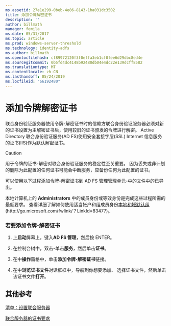 ```yaml
---
ms.assetid: 27e1e299-0beb-4e86-8143-1ba031dc3502
title: 添加令牌解密证书
description: ''
author: billmath
manager: femila
ms.date: 05/31/2017
ms.topic: article
ms.prod: windows-server-threshold
ms.technology: identity-adfs
ms.author: billmath
ms.openlocfilehash: cf89972120f3f0effa3eb1cf0fee6d29dbc8ed4e
ms.sourcegitcommit: 0b5fd4dc4148b92480db04e4dc22e139dcff8582
ms.translationtype: MT
ms.contentlocale: zh-CN
ms.lasthandoff: 05/24/2019
ms.locfileid: "66192480"
---
```

# <a name="add-a-token-decrypting-certificate"></a>添加令牌解密证书

联合身份验证服务器使用令牌\-解密证书时的信赖方联合身份验证服务器必须对新的证书设置为主解密证书后，使用较旧的证书颁发的令牌进行解密。 Active Directory 联合身份验证服务\(AD FS\)使用安全套接字层\(SSL\) Internet 信息服务的证书\(IIS\)作为默认解密证书。  
  
> [!CAUTION]  
> 用于令牌的证书\-解密对联合身份验证服务的稳定性至关重要。 因为丢失或非计划的删除为此配置的任何证书可能会中断服务，应备份任何为此配置的证书。  
  
可以使用以下过程添加令牌\-解密证书到 AD FS 管理管理单元\-中的文件中的已导出。  
  
本地计算机上的 **Administrators** 中的成员身份或等效身份是完成这些过程所需的最低要求。  查看详细了解如何使用适当帐户和组成员身份[本地和域默认组](https://go.microsoft.com/fwlink/?LinkId=83477) \(http:\/\/go.microsoft.com\/fwlink\/？LinkId\=83477\)。   
  
### <a name="to-add-a-token-decrypting-certificate"></a>若要添加令牌\-解密证书  
  
1.  上**启动**屏幕上，键入**AD FS 管理**，然后按 ENTER。  
  
2.  在控制台树中，双击\-单击**服务**，然后单击**证书**。  
  
3.  在中**操作**窗格中，单击**添加令牌\-解密证书**链接。  
  
4.  在中**浏览证书文件**对话框框中，导航到你想要添加、 选择证书文件，然后单击该证书文件**打开**。  
  
## <a name="additional-references"></a>其他参考  
[清单：设置联合服务器](Checklist--Setting-Up-a-Federation-Server.md)  
  
[联合服务器的证书要求](https://technet.microsoft.com/library/dd807040.aspx)  
  

